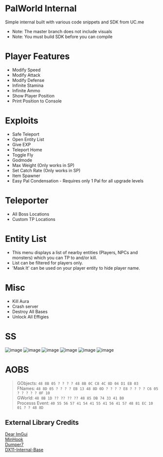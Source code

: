 # PalWorld Internal
Simple internal built with various code snippets and SDK from UC.me
- Note: The master branch does not include visuals
- Note: You must build SDK before you can compile

# Player Features
- Modify Speed
- Modify Attack
- Modify Defense
- Infinite Stamina
- Infinite Ammo
- Show Player Position
- Print Position to Console

# Exploits
- Safe Teleport
- Open Entity List
- Give EXP
- Teleport Home
- Toggle Fly
- Godmode
- Max Weight (Only works in SP)
- Set Catch Rate (Only works in SP)
- Item Spawner
- Easy Pal Condensation - Requires only 1 Pal for all upgrade levels

# Teleporter
- All Boss Locations
- Custom TP Locations

# Entity List
- This menu displays a list of nearby entities (Players, NPCs and monsters) which you can TP to and/or kill.
- List can be filtered for players only.
- 'Mask It' can be used on your player entity to hide player name.

# Misc
- Kill Aura 
- Crash server
- Destroy All Bases
- Unlock All Effigies

# SS
![image](https://github.com/NuLLxD/PalWorld-NetCrack-NuLL/assets/965358/6529f412-a70c-4861-8ea6-f66ac51ce440)
![image](https://github.com/NuLLxD/PalWorld-NetCrack-NuLL/assets/965358/776fc059-900d-4708-b26a-7be6e824eed7)
![image](https://github.com/NuLLxD/PalWorld-NetCrack-NuLL/assets/965358/0418b4af-2452-4cd4-a3a0-888af9afaa0b)
![image](https://github.com/NuLLxD/PalWorld-NetCrack-NuLL/assets/965358/8ac29708-22a6-4700-9635-04d1db483888)
![image](https://github.com/NuLLxD/PalWorld-NetCrack-NuLL/assets/965358/05d172fc-2a74-45a4-85c2-002e0bb51266)
![image](https://github.com/NuLLxD/PalWorld-NetCrack-NuLL/assets/965358/8873508a-ba82-4a3b-ad25-d0aec1995f87)

# AOBS
> GObjects: `48 8B 05 ? ? ? ? 48 8B 0C C8 4C 8D 04 D1 EB 03`  
> FNames: `48 8D 05 ? ? ? ? EB 13 48 8D 0D ? ? ? ? E8 ? ? ? ? C6 05 ? ? ? ? ? 0F 10`  
> GWorld: `48 8B 1D ?? ?? ?? ?? 48 85 DB 74 33 41 B0`  
> Processs Event: `40 55 56 57 41 54 41 55 41 56 41 57 48 81 EC 10 01 ? ? 48 8D`

## External Library Credits
[Dear ImGui](https://github.com/ocornut/imgui)  
[MinHook](https://github.com/TsudaKageyu/minhook)  
[Dumper7](https://github.com/Encryqed/Dumper-7)  
[DX11-Internal-Base](https://github.com/NightFyre/DX11-ImGui-Internal-Hook)  
